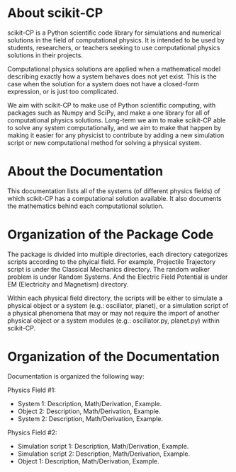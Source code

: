 # About scikit-CP
scikit-CP is a Python scientific code library for simulations and numerical solutions in the field of computational
physics. It is intended to be used by students, researchers, or teachers seeking to use computational physics solutions
in their projects.

Computational physics solutions are applied when a mathematical model describing exactly how a system behaves
does not yet exist. This is the case when the solution for a system does not have a closed-form expression, or is just 
too complicated.

We aim with scikit-CP to make use of Python scientific computing, with packages such as Numpy and SciPy, and make a one 
library for all of computational physics solutions. Long-term we aim to make scikit-CP able to solve any system 
computationally, and we aim to make that happen by making it easier for any physicist to contribute by adding a new
simulation script or new computational method for solving a physical system. 


# About the Documentation
This documentation lists all of the systems (of different physics fields) of which scikit-CP has a computational
solution available. It also documents the mathematics behind each computational solution.


# Organization of the Package Code
The package is divided into multiple directories, each directory categorizes scripts according to the phyical field.
For example, Projectile Trajectory script is under the Classical Mechanics directory. The random walker problem 
is under Random Systems. And the Electric Field Potential is under EM (Electricity and Magnetism) directory.

Within each physical field directory, the scripts will be either to simulate a physical object or a system (e.g.: 
oscillator, planet), or a simulation script of a physical phenomena that may or may not require the import of another 
physical object or a system modules (e.g.: oscillator.py, planet.py) within scikit-CP.


# Organization of the Documentation
Documentation is organized the following way:

Physics Field #1:
   + System 1: Description, Math/Derivation, Example.
   + Object 2: Description, Math/Derivation, Example.
   + System 2: Description, Math/Derivation, Example.
   
Physics Field #2:
   + Simulation script 1: Description, Math/Derivation, Example.
   + Simulation script 2: Description, Math/Derivation, Example.
   + Object 1: Description, Math/Derivation, Example.